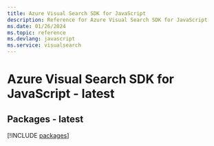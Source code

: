 ```yaml
---
title: Azure Visual Search SDK for JavaScript
description: Reference for Azure Visual Search SDK for JavaScript
ms.date: 01/26/2024
ms.topic: reference
ms.devlang: javascript
ms.service: visualsearch
---
```

# Azure Visual Search SDK for JavaScript - latest
## Packages - latest
[!INCLUDE [packages](visual-search-index.md)]